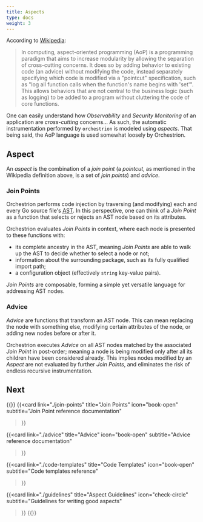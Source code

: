 ```yaml
---
title: Aspects
type: docs
weight: 3
---
```


According to [Wikipedia][wiki-aop]:
> In computing, aspect-oriented programming (AoP) is a programming paradigm that
> aims to increase modularity by allowing the separation of cross-cutting
> concerns. It does so by adding behavior to existing code (an advice) without
> modifying the code, instead separately specifying which code is modified via a
> "pointcut" specification, such as "log all function calls when the function's
> name begins with 'set'". This allows behaviors that are not central to the
> business logic (such as logging) to be added to a program without cluttering
> the code of core functions.

One can easily understand how *Observability* and *Security Monitoring* of an
application are *cross-cutting* concerns... As such, the automatic
instrumentation performed by `orchestrion` is modeled using *aspects*. That
being said, the AoP language is used somewhat loosely by Orchestrion.

## Aspect

An *aspect* is the combination of a *join point* (a *pointcut*, as mentioned in
the Wikipedia definition above, is a set of *join points*) and *advice*.

### Join Points

Orchestrion performs code injection by traversing (and modifying) each and every
Go source file's <abbr title="Abstract Syntax Tree">AST</abbr>. In this
perspective, one can think of a *Join Point* as a function that selects or
rejects an AST node based on its attributes.

Orchestrion evaluates *Join Points* in context, where each node is presented to
these functions with:
- its complete ancestry in the AST, meaning *Join Points* are able to walk up
  the AST to decide whether to select a node or not;
- information about the surrounding package, such as its fully qualified import
  path;
- a configuration object (effectively `string` key-value pairs).

*Join Points* are composable, forming a simple yet versatile language for
addressing AST nodes.

### Advice

*Advice* are functions that transform an AST node. This can mean replacing the
node with something else, modifying certain attributes of the node, or adding
new nodes before or after it.

Orchestrion executes *Advice* on all AST nodes matched by the associated *Join
Point* in post-order; meaning a node is being modified only after all its
children have been considered already. This implies nodes modified by an
*Aspect* are not evaluated by further *Join Points*, and eliminates the risk of
endless recursive instrumentation.

## Next

{{<cards>}}
  {{<card
    link="./join-points"
    title="Join Points"
    icon="book-open"
    subtitle="Join Point reference documentation"
  >}}

  {{<card
    link="./advice"
    title="Advice"
    icon="book-open"
    subtitle="Advice reference documentation"
  >}}

  {{<card
    link="./code-templates"
    title="Code Templates"
    icon="book-open"
    subtitle="Code templates reference"
  >}}

  {{<card
    link="./guidelines"
    title="Aspect Guidelines"
    icon="check-circle"
    subtitle="Guidelines for writing good aspects"
  >}}
{{</cards>}}


[wiki-aop]: https://en.wikipedia.org/wiki/Aspect-oriented_programming
[jp]: ./join-points
[ad]: ./advice
